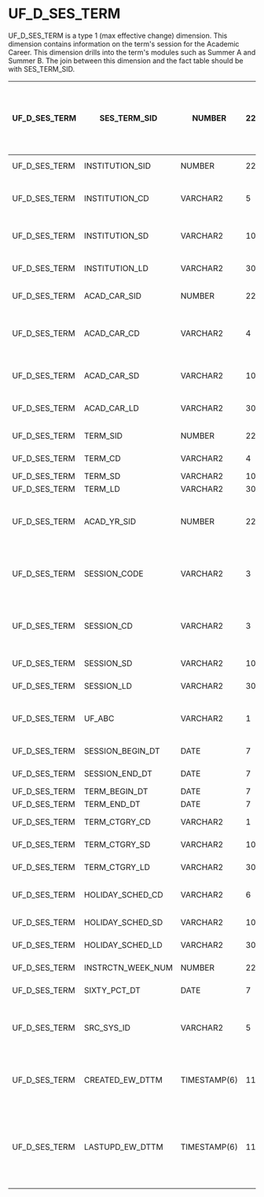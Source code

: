# UF_D_SES_TERM

 UF_D_SES_TERM is a type 1 (max effective change) dimension. This dimension contains information on the term's session for the Academic Career. This dimension drills into the term's modules such as Summer A and Summer B. The join between this dimension and the fact table should be with SES_TERM_SID.


| UF_D_SES_TERM | SES_TERM_SID      | NUMBER       | 22 | 10 | Term Session Surrogate Identification (Granular term sessions, i.e. Summer A, Summer B, Eight week sessions)                         |
|---------------|-------------------|--------------|----|----|--------------------------------------------------------------------------------------------------------------------------------------|
| UF_D_SES_TERM | INSTITUTION_SID   | NUMBER       | 22 | 10 | Institution surrogate identification                                                                                                 |
| UF_D_SES_TERM | INSTITUTION_CD    | VARCHAR2     | 5  |    | Institution Code - Currently all values contain UFLOR for University of Florida                                                      |
| UF_D_SES_TERM | INSTITUTION_SD    | VARCHAR2     | 10 |    | Institution Short Description of the Institution code                                                                                |
| UF_D_SES_TERM | INSTITUTION_LD    | VARCHAR2     | 30 |    | Institution Long Description of the Institution code                                                                                 |
| UF_D_SES_TERM | ACAD_CAR_SID      | NUMBER       | 22 | 10 | Academic Career surrogate identification                                                                                             |
| UF_D_SES_TERM | ACAD_CAR_CD       | VARCHAR2     | 4  |    | Academic Career Code - designates all course work undertaken by a student at an academic institution                                 |
| UF_D_SES_TERM | ACAD_CAR_SD       | VARCHAR2     | 10 |    | Academic Career Short Description for the Academic Career Code                                                                       |
| UF_D_SES_TERM | ACAD_CAR_LD       | VARCHAR2     | 30 |    | Academic Career Long Description for the Academic Career Code                                                                        |
| UF_D_SES_TERM | TERM_SID          | NUMBER       | 22 | 10 | Term surrogate identification                                                                                                        |
| UF_D_SES_TERM | TERM_CD           | VARCHAR2     | 4  |    | Term Identification Code                                                                                                             |
| UF_D_SES_TERM | TERM_SD           | VARCHAR2     | 10 |    | Term Short Description                                                                                                               |
| UF_D_SES_TERM | TERM_LD           | VARCHAR2     | 30 |    | Term Long Description                                                                                                                |
| UF_D_SES_TERM | ACAD_YR_SID       | NUMBER       | 22 | 10 | Academic Year Surrogate Identification - Corresponds to the same four digit year                                                     |
| UF_D_SES_TERM | SESSION_CODE      | VARCHAR2     | 3  |    | Session Code of the term  - Provides additional ranges within  the term (for example: Summer A)                                      |
| UF_D_SES_TERM | SESSION_CD        | VARCHAR2     | 3  |    | Session Code of the term  - Provides additional ranges within  the term (for example: Summer A)                                      |
| UF_D_SES_TERM | SESSION_SD        | VARCHAR2     | 10 |    | Session Code Short Description                                                                                                       |
| UF_D_SES_TERM | SESSION_LD        | VARCHAR2     | 30 |    | Session Code Long Description                                                                                                        |
| UF_D_SES_TERM | UF_ABC            | VARCHAR2     | 1  |    | Indicates if the session is Summer A, Summer B, or Summer C for the term                                                             |
| UF_D_SES_TERM | SESSION_BEGIN_DT  | DATE         | 7  |    | Begin date of the session                                                                                                            |
| UF_D_SES_TERM | SESSION_END_DT    | DATE         | 7  |    | End date of the session                                                                                                              |
| UF_D_SES_TERM | TERM_BEGIN_DT     | DATE         | 7  |    | Begin Date of the term                                                                                                               |
| UF_D_SES_TERM | TERM_END_DT       | DATE         | 7  |    | End Date of the term                                                                                                                 |
| UF_D_SES_TERM | TERM_CTGRY_CD     | VARCHAR2     | 1  |    | Category/Classification of the Term                                                                                                  |
| UF_D_SES_TERM | TERM_CTGRY_SD     | VARCHAR2     | 10 |    | Category/Classification Short Description                                                                                            |
| UF_D_SES_TERM | TERM_CTGRY_LD     | VARCHAR2     | 30 |    | Category/Classification Long Description                                                                                             |
| UF_D_SES_TERM | HOLIDAY_SCHED_CD  | VARCHAR2     | 6  |    | Term Holiday Schedule Code - Currently not utilized                                                                                  |
| UF_D_SES_TERM | HOLIDAY_SCHED_SD  | VARCHAR2     | 10 |    | Term Holiday Schedule Short Description                                                                                              |
| UF_D_SES_TERM | HOLIDAY_SCHED_LD  | VARCHAR2     | 30 |    | Term Holiday Schedule Long Description                                                                                               |
| UF_D_SES_TERM | INSTRCTN_WEEK_NUM | NUMBER       | 22 | 10 | Weeks in the term schedule                                                                                                           |
| UF_D_SES_TERM | SIXTY_PCT_DT      | DATE         | 7  |    | 60% percent date through the term                                                                                                    |
| UF_D_SES_TERM | SRC_SYS_ID        | VARCHAR2     | 5  |    | Source System ID - Warehousing column and identifies the source system this data originated from                                     |
| UF_D_SES_TERM | CREATED_EW_DTTM   | TIMESTAMP(6) | 11 |    | Created timestamp - Warehousing column and indicates when this row was created in the warehouse                                      |
| UF_D_SES_TERM | LASTUPD_EW_DTTM   | TIMESTAMP(6) | 11 |    | Last updated timestamp - Warehousing column and indicates when the row was last updated from a transaction commit time on the source |
 